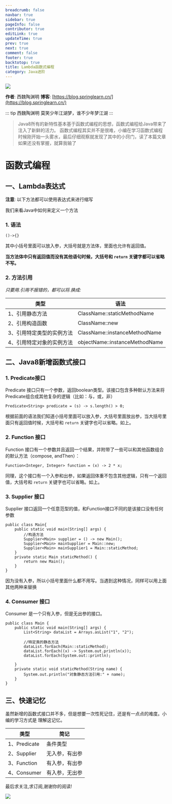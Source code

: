 ```yaml
---
breadcrumb: false
navbar: true
sidebar: true
pageInfo: false
contributor: true
editLink: true
updateTime: true
prev: true
next: true
comment: false
footer: true
backtotop: true
title: Lambda函数式编程
category: Java进阶
---
```


![](https://img.springlearn.cn/learn_c87a079fcea0d7893b03d4d57478bca7.png)

**作者**: 西魏陶渊明
**博客**: [https://blog.springlearn.cn/](https://blog.springlearn.cn/)

::: tip 西魏陶渊明
莫笑少年江湖梦，谁不少年梦江湖
:::

>Java8所有的新特性基本基于函数式编程的思想，函数式编程给Java带来了注入了新鲜的活力。
>函数式编程其实并不是很难，小编在学习函数式编程时候刚开始一头雾水，最后仔细观察就发现了其中的小窍门，读了本篇文章如果还没有掌握，就算我输了


# 函数式编程



## 一、Lambda表达式

**注意**: 以下方法都可以使用表达式来进行缩写

我们来看Java中如何来定义一个方法

### 1. 语法

`()->{}`

其中小括号里面可以放入参，大括号就是方法体，里面也允许有返回值。

**当方法体中只有返回值而没有其他语句时候，大括号和 `return` 关键字都可以省略不写。**


### 2. 方法引用

*只要用.引用不报错的，都可以将.换成:*

| 类型                      | 语法                           |
| ------------------------- | ------------------------------ |
| 1、引用静态方法           | ClassName::staticMethodName    |
| 2、引用构造函数           | ClassName::new                 |
| 3、引用特定类型的实例方法 | ClassName::instanceMethodName  |
| 4、引用特定对象的实例方法 | objectName::instanceMethodName |


## 二、Java8新增函数式接口

### 1. Predicate接口

Predicate 接口只有一个参数，返回boolean类型。该接口包含多种默认方法来将Predicate组合成其他复杂的逻辑（比如：与，或，非）

```
Predicate<String> predicate = (s) -> s.length() > 0;
```
根据前面的语法我们知道小括号里面可以放入参，大括号里面放出参，当大括号里面只有返回值时候，大括号和 `return` 关键字也可以省略。如上。
### 2. Function 接口

Function 接口有一个参数并且返回一个结果，并附带了一些可以和其他函数组合的默认方法（compose, andThen）：

```
Function<Integer, Integer> function = (x) -> 2 * x;
```
同理，这个接口有一个入参和出参，如果返回体重不包含其他逻辑，只有一个返回值，大括号和 `return` 关键字也可以省略。如上。

### 3. Supplier 接口

Supplier 接口返回一个任意范型的值，和Function接口不同的是该接口没有任何参数

```
public class Main{
    public static void main(String[] args) {
        //构造方法
        Supplier<Main> supplier = () -> new Main();
        Supplier<Main> mainSupplier = Main::new;
        Supplier<Main> mainSupplier1 = Main::staticMethod;
    }
    private static Main staticMethod() {
        return new Main();
    }
}
```

因为没有入参，所以小括号里面什么都不用写。当遇到这种情况，同样可以用上面其他两种来替换

### 4. Consumer 接口

Consumer 是一个只有入参，但是无出参的接口。

```
public class Main {
    public static void main(String[] args) {
        List<String> dataList = Arrays.asList("1", "2");

        //特定类的静态方法
        dataList.forEach(Main::staticMethod);
        dataList.forEach((x) -> System.out.println(x));
        dataList.forEach(System.out::println);

    }
    private static void staticMethod(String name) {
        System.out.println("对象静态方法引用:" + name);
    }
}
```

## 三、快速记忆

虽然新增的函数式接口并不多，但是想要一次性死记住，还是有一点点的难度。小编的学习方式是
理解这记忆。

| 类型         | 简记           |
| ------------ | -------------- |
| 1、Predicate | 条件类型       |
| 2、Supplier  | 无入参，有出参 |
| 3、Function  | 有入参，有出参 |
| 4、Consumer  | 有入参，无出参 |


最后求关注,求订阅,谢谢你的阅读!


![](https://img.springlearn.cn/blog/learn_1589360371000.png)
